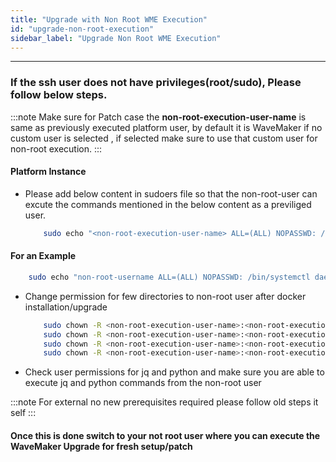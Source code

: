 ```yaml
---
title: "Upgrade with Non Root WME Execution"
id: "upgrade-non-root-execution"
sidebar_label: "Upgrade Non Root WME Execution"
---
```

---

### If the ssh user does not have privileges(root/sudo), Please follow below steps.

 
:::note
 Make sure for Patch case the **non-root-execution-user-name** is same as previously executed platform user, by default it is WaveMaker if no custom user is selected , if selected make sure to use that custom user for non-root execution.
:::

#### Platform Instance

- Please add below content in sudoers file so that the non-root-user can excute the commands mentioned in the below content as a previliged user. 

  ```bash
      sudo echo "<non-root-execution-user-name> ALL=(ALL) NOPASSWD: /bin/systemctl daemon-reload, /bin/systemctl restart docker, /bin/systemctl status docker, /bin/systemctl stop docker, /bin/systemctl start docker, /usr/sbin/service docker restart, /usr/sbin/service docker start, /usr/sbin/service docker stop, /usr/sbin/service docker status, /sbin/ip link set docker0 down, /sbin/ip link del dev docker0 type bridge, /usr/bin/chown" >> /etc/sudoers
  ```

#### For an Example

  ```bash
      sudo echo "non-root-username ALL=(ALL) NOPASSWD: /bin/systemctl daemon-reload, /bin/systemctl restart docker, /bin/systemctl status docker, /bin/systemctl stop docker, /bin/systemctl start docker, /usr/sbin/service docker restart, /usr/sbin/service docker start, /usr/sbin/service docker stop, /usr/sbin/service docker status, /sbin/ip link set docker0 down, /sbin/ip link del dev docker0 type bridge, /usr/bin/chown" >> /etc/sudoers
  ```

- Change permission for few directories to non-root user after docker installation/upgrade

    ```bash
        sudo chown -R <non-root-execution-user-name>:<non-root-execution-user-name> /usr/lib/systemd/system
        sudo chown -R <non-root-execution-user-name>:<non-root-execution-user-name> /etc/sysconfig
        sudo chown -R <non-root-execution-user-name>:<non-root-execution-user-name> /etc/systemd/system
        sudo chown -R <non-root-execution-user-name>:<non-root-execution-user-name> /wm-runtime/setup/setup-registry-server/registry
    ```


- Check user permissions for jq and python and make sure you are able to execute jq and python commands from the non-root user

 
:::note
For external no new prerequisites required please follow old steps it self
:::

#### Once this is done switch to your not root user where you can  execute the WaveMaker Upgrade for fresh setup/patch 






